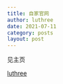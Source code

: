 ```yaml
---
title: 自家官网
author: luthree
date: 2021-07-11
category: posts
layout: post
---
```


见主页

[luthree](http://luthree.tk)
